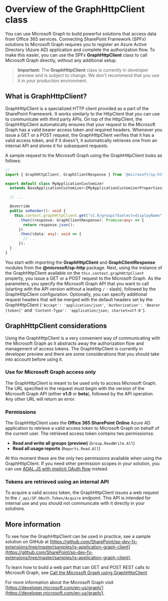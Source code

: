 # Overview of the GraphHttpClient class

You can use Microsoft Graph to build powerful solutions that access data from Office 365 services. Connecting SharePoint Framework (SPFx) solutions to Microsoft Graph requires you to register an Azure Active Directory (Azure AD) application and complete the authorization flow. To make this easier, you can use the SPFx **GraphHttpClient** class to call Microsoft Graph directly, without any additional setup.

> **Important:** The **GraphHttpClient** class is currently in developer preview and is subject to change. We don't recommend that you use it in your production environment.

## What is GraphHttpClient?

GraphHttpClient is a specialized HTTP client provided as a part of the SharePoint Framework. It works similarly to the HttpClient that you can use to communicate with third party APIs. On top of the HttpClient, the GraphHttpClient automatically ensures that your request to the Microsoft Graph has a valid bearer access token and required headers. Whenever you issue a GET or a POST request, the GraphHttpClient verifies that it has a valid access token, and if it doesn't, it automatically retrieves one from an internal API and stores it for subsequent requests.

A sample request to the Microsoft Graph using the GraphHttpClient looks as follows:

```ts
// ...
import { GraphHttpClient, GraphClientResponse } from '@microsoft/sp-http';

export default class MyApplicationCustomizer
  extends BaseApplicationCustomizer<IMyApplicationCustomizerProperties> {

  // ...

  @override
  public onRender(): void {
    this.context.graphHttpClient.get("v1.0/groups?$select=displayName", GraphHttpClient.configurations.v1)
      .then((response: GraphClientResponse): Promise<any> => {
        return response.json();
      })
      .then((data: any): void => {
        // ...
      });
  }
}
```

You start with importing the **GraphHttpClient** and **GraphClientResponse** modules from the **@microsoft/sp-http** package. Next, using the instance of the GraphHttpClient available on the `this.context.graphHttpClient` property, you issue a GET or a POST request to the Microsoft Graph. As the parameters, you specify the Microsoft Graph API that you want to call (starting with the API version without a leading `/` - slash), followed by the GraphHttpClient configuration. Optionally, you can specify additional request headers that will be merged with the default headers set by the GraphHttpClient (`'Accept': 'application/json'`, `'Authorization': 'Bearer [token]'` and `'Content-Type': 'application/json; charset=utf-8'`).

## GraphHttpClient considerations

Using the GraphHttpClient is a very convenient way of communicating with the Microsoft Graph as it abstracts away the authorization flow and management of access tokens. The GraphHttpClient is currently in developer preview and there are some considerations that you should take into account before using it.

### Use for Microsoft Graph access only

The GraphHttpClient is meant to be used only to access Microsoft Graph. The URL specified in the request must begin with the version of the Microsoft Graph API (either **v1.0** or **beta**), followed by the API operation. Any other URL will return an error.

### Permissions

The GraphHttpClient uses the **Office 365 SharePoint Online** Azure AD application to retrieve a valid access token to Microsoft Graph on behalf of the current user. The retrieved access token contains two permissionss: 

* **Read and write all groups (preview)** (`Group.ReadWrite.All`) 
* **Read all usage reports** (`Reports.Read.All`) 

At this moment these are the only two permissions available when using the GraphHttpClient. If you need other permission scopes in your solution, you can use [ADAL JS with implicit OAuth flow](web-parts/guidance/call-microsoft-graph-from-your-web-part.md) instead.

### Tokens are retrieved using an internal API

To acquire a valid access token, the GraphHttpClient issues a web request to the `/_api/SP.OAuth.Token/Acquire` endpoint. This API is intended for internal use and you should not communicate with it directly in your solutions.

## More information

To see how the GraphHttpClient can be used in practice, see a sample solution on GitHub at [https://github.com/SharePoint/sp-dev-fx-extensions/tree/master/samples/js-application-graph-client](https://github.com/SharePoint/sp-dev-fx-extensions/tree/master/samples/js-application-graph-client).

To learn how to build a web part that can GET and POST REST calls to Microsoft Graph, see [Call the Microsoft Graph using GraphHttpClient](call-microsoft-graph-using-graphhttpclient.md)

For more information about the Microsoft Graph visit [https://developer.microsoft.com/en-us/graph/](https://developer.microsoft.com/en-us/graph/).